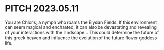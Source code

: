 # PITCH 2023.05.11

You are Chloris, a nymph who roams the Elysian Fields.
If this environment can seem magical and enchanted, it can also be devastating and revealing of your interactions with the landscape...
This could determine the future of this greek heaven and influence the evolution of the future flower goddess life.
